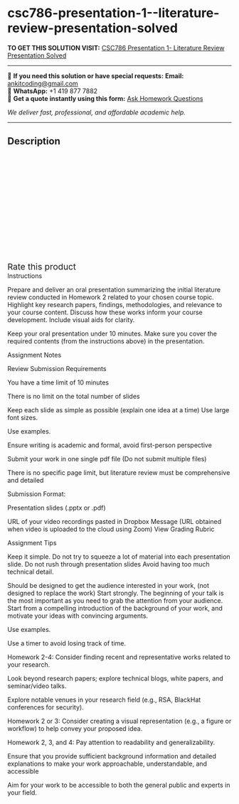 # csc786-presentation-1--literature-review-presentation-solved
**TO GET THIS SOLUTION VISIT:** [CSC786 Presentation 1- Literature Review Presentation Solved](https://www.ankitcodinghub.com/product/csc786-presentation-1-literature-review-presentation-solved/)


---

📩 **If you need this solution or have special requests:** **Email:** ankitcoding@gmail.com  
📱 **WhatsApp:** +1 419 877 7882  
📄 **Get a quote instantly using this form:** [Ask Homework Questions](https://www.ankitcodinghub.com/services/ask-homework-questions/)

*We deliver fast, professional, and affordable academic help.*

---

<h2>Description</h2>



<div class="kk-star-ratings kksr-auto kksr-align-center kksr-valign-top" data-payload="{&quot;align&quot;:&quot;center&quot;,&quot;id&quot;:&quot;131913&quot;,&quot;slug&quot;:&quot;default&quot;,&quot;valign&quot;:&quot;top&quot;,&quot;ignore&quot;:&quot;&quot;,&quot;reference&quot;:&quot;auto&quot;,&quot;class&quot;:&quot;&quot;,&quot;count&quot;:&quot;0&quot;,&quot;legendonly&quot;:&quot;&quot;,&quot;readonly&quot;:&quot;&quot;,&quot;score&quot;:&quot;0&quot;,&quot;starsonly&quot;:&quot;&quot;,&quot;best&quot;:&quot;5&quot;,&quot;gap&quot;:&quot;4&quot;,&quot;greet&quot;:&quot;Rate this product&quot;,&quot;legend&quot;:&quot;0\/5 - (0 votes)&quot;,&quot;size&quot;:&quot;24&quot;,&quot;title&quot;:&quot;CSC786 Presentation 1- Literature Review Presentation Solved&quot;,&quot;width&quot;:&quot;0&quot;,&quot;_legend&quot;:&quot;{score}\/{best} - ({count} {votes})&quot;,&quot;font_factor&quot;:&quot;1.25&quot;}">

<div class="kksr-stars">

<div class="kksr-stars-inactive">
            <div class="kksr-star" data-star="1" style="padding-right: 4px">


<div class="kksr-icon" style="width: 24px; height: 24px;"></div>
        </div>
            <div class="kksr-star" data-star="2" style="padding-right: 4px">


<div class="kksr-icon" style="width: 24px; height: 24px;"></div>
        </div>
            <div class="kksr-star" data-star="3" style="padding-right: 4px">


<div class="kksr-icon" style="width: 24px; height: 24px;"></div>
        </div>
            <div class="kksr-star" data-star="4" style="padding-right: 4px">


<div class="kksr-icon" style="width: 24px; height: 24px;"></div>
        </div>
            <div class="kksr-star" data-star="5" style="padding-right: 4px">


<div class="kksr-icon" style="width: 24px; height: 24px;"></div>
        </div>
    </div>

<div class="kksr-stars-active" style="width: 0px;">
            <div class="kksr-star" style="padding-right: 4px">


<div class="kksr-icon" style="width: 24px; height: 24px;"></div>
        </div>
            <div class="kksr-star" style="padding-right: 4px">


<div class="kksr-icon" style="width: 24px; height: 24px;"></div>
        </div>
            <div class="kksr-star" style="padding-right: 4px">


<div class="kksr-icon" style="width: 24px; height: 24px;"></div>
        </div>
            <div class="kksr-star" style="padding-right: 4px">


<div class="kksr-icon" style="width: 24px; height: 24px;"></div>
        </div>
            <div class="kksr-star" style="padding-right: 4px">


<div class="kksr-icon" style="width: 24px; height: 24px;"></div>
        </div>
    </div>
</div>


<div class="kksr-legend" style="font-size: 19.2px;">
            <span class="kksr-muted">Rate this product</span>
    </div>
    </div>
Instructions

Prepare and deliver an oral presentation summarizing the initial literature review conducted in Homework 2 related to your chosen course topic. Highlight key research papers, findings, methodologies, and relevance to your course content. Discuss how these works inform your course development. Include visual aids for clarity.

Keep your oral presentation under 10 minutes. Make sure you cover the required contents (from the instructions above) in the presentation.

Assignment Notes

Review Submission Requirements

You have a time limit of 10 minutes

There is no limit on the total number of slides

Keep each slide as simple as possible (explain one idea at a time) Use large font sizes.

Use examples.

Ensure writing is academic and formal, avoid first-person perspective

Submit your work in one single pdf file (Do not submit multiple files)

There is no specific page limit, but literature review must be comprehensive and detailed

Submission Format:

Presentation slides (.pptx or .pdf)

URL of your video recordings pasted in Dropbox Message (URL obtained when video is uploaded to the cloud using Zoom) View Grading Rubric

Assignment Tips

Keep it simple. Do not try to squeeze a lot of material into each presentation slide. Do not rush through presentation slides Avoid having too much technical detail.

Should be designed to get the audience interested in your work, (not designed to replace the work) Start strongly. The beginning of your talk is the most important as you need to grab the attention from your audience. Start from a compelling introduction of the background of your work, and motivate your ideas with convincing arguments.

Use examples.

Use a timer to avoid losing track of time.

Homework 2-4: Consider finding recent and representative works related to your research.

Look beyond research papers; explore technical blogs, white papers, and seminar/video talks.

Explore notable venues in your research field (e.g., RSA, BlackHat conferences for security).

Homework 2 or 3: Consider creating a visual representation (e.g., a figure or workflow) to help convey your proposed idea.

Homework 2, 3, and 4: Pay attention to readability and generalizability.

Ensure that you provide sufficient background information and detailed explanations to make your work approachable, understandable, and accessible

Aim for your work to be accessible to both the general public and experts in your field.

